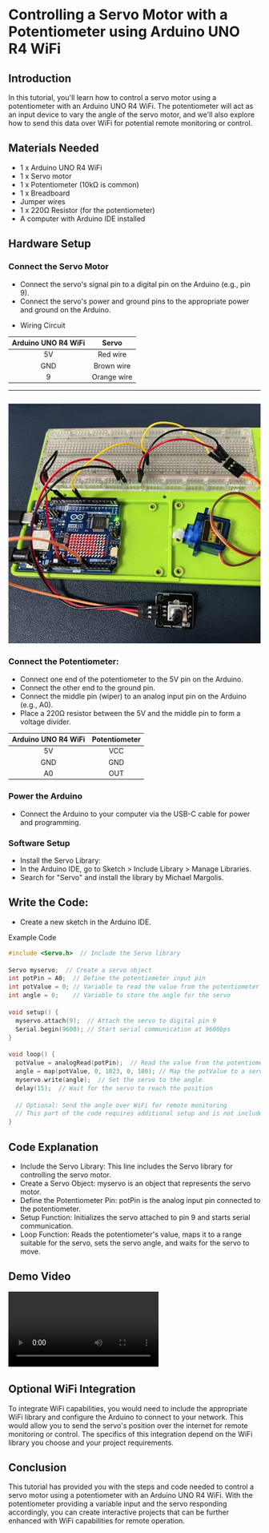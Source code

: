 # Controlling a Servo Motor with a Potentiometer using Arduino UNO R4 WiFi

## Introduction

In this tutorial, you'll learn how to control a servo motor using a potentiometer with an Arduino UNO R4 WiFi. The potentiometer will act as an input device to vary the angle of the servo motor, and we'll also explore how to send this data over WiFi for potential remote monitoring or control.

## Materials Needed
*	1 x Arduino UNO R4 WiFi
*	1 x Servo motor
*	1 x Potentiometer (10kΩ is common)
*	1 x Breadboard
*	Jumper wires
*	1 x 220Ω Resistor (for the potentiometer)
*	A computer with Arduino IDE installed

## Hardware Setup
### Connect the Servo Motor
- Connect the servo's signal pin to a digital pin on the Arduino (e.g., pin 9).
- Connect the servo's power and ground pins to the appropriate power and ground on the Arduino.

* Wiring Circuit

|Arduino UNO R4 WiFi | Servo | 
| :---: | :---:| 
| 5V | Red wire | 
| GND | Brown wire| 
| 9 | Orange wire| 

---
 
![picutre](../imgs/arduino-POT-servo.jpg)

### Connect the Potentiometer:
- Connect one end of the potentiometer to the 5V pin on the Arduino.
- Connect the other end to the ground pin.
- Connect the middle pin (wiper) to an analog input pin on the Arduino (e.g., A0).
- Place a 220Ω resistor between the 5V and the middle pin to form a voltage divider.

|Arduino UNO R4 WiFi | Potentiometer| 
| :---: | :---:| 
| 5V  | VCC | 
| GND | GND | 
| A0  | OUT | 

### Power the Arduino
- Connect the Arduino to your computer via the USB-C cable for power and programming.

### Software Setup
- Install the Servo Library:
- In the Arduino IDE, go to Sketch > Include Library > Manage Libraries.
- Search for "Servo" and install the library by Michael Margolis.

## Write the Code:
* Create a new sketch in the Arduino IDE.

Example Code

```cpp
#include <Servo.h>  // Include the Servo library

Servo myservo;  // Create a servo object
int potPin = A0;  // Define the potentiometer input pin
int potValue = 0; // Variable to read the value from the potentiometer
int angle = 0;    // Variable to store the angle for the servo

void setup() {
  myservo.attach(9);  // Attach the servo to digital pin 9
  Serial.begin(9600); // Start serial communication at 9600bps
}

void loop() {
  potValue = analogRead(potPin);  // Read the value from the potentiometer (0-1023)
  angle = map(potValue, 0, 1023, 0, 180); // Map the potValue to a servo angle (0-180)
  myservo.write(angle);  // Set the servo to the angle
  delay(15);  // Wait for the servo to reach the position

  // Optional: Send the angle over WiFi for remote monitoring
  // This part of the code requires additional setup and is not included here
}
```

## Code Explanation
* Include the Servo Library: This line includes the Servo library for controlling the servo motor.
* Create a Servo Object: myservo is an object that represents the servo motor.
* Define the Potentiometer Pin: potPin is the analog input pin connected to the potentiometer.
* Setup Function: Initializes the servo attached to pin 9 and starts serial communication.
* Loop Function: Reads the potentiometer's value, maps it to a range suitable for the servo, sets the servo angle, and waits for the servo to move.

## Demo Video
![type:video](../imgs/06_potentiometer_control_servo.mp4)

## Optional WiFi Integration
To integrate WiFi capabilities, you would need to include the appropriate WiFi library and configure the Arduino to connect to your network. This would allow you to send the servo's position over the internet for remote monitoring or control. The specifics of this integration depend on the WiFi library you choose and your project requirements.

## Conclusion
This tutorial has provided you with the steps and code needed to control a servo motor using a potentiometer with an Arduino UNO R4 WiFi. With the potentiometer providing a variable input and the servo responding accordingly, you can create interactive projects that can be further enhanced with WiFi capabilities for remote operation.

